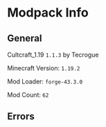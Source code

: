 
# Modpack Info

## General

Cultcraft_1.19 `1.1.3` by Tecrogue

Minecraft Version: `1.19.2`

Mod Loader: `forge-43.3.0`

Mod Count: `62`

## Errors

```cmd

```
